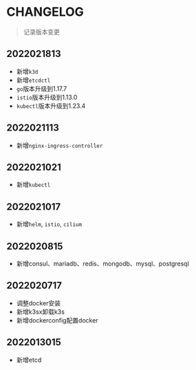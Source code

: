 # CHANGELOG

> 记录版本变更

## 2022021813

- 新增`k3d`
- 新增`etcdctl`
- `go`版本升级到1.17.7
- `istio`版本升级到1.13.0
- `kubectl`版本升级到1.23.4

## 2022021113

- 新增`nginx-ingress-controller`

## 2022021021

- 新增`kubectl`

## 2022021017

- 新增`helm`, `istio`, `cilium`

## 2022020815

- 新增consul、mariadb、redis、mongodb、mysql、postgresql

## 2022020717

- 调整docker安装
- 新增k3sx卸载k3s
- 新增dockerconfig配置docker

## 2022013015

- 新增etcd
